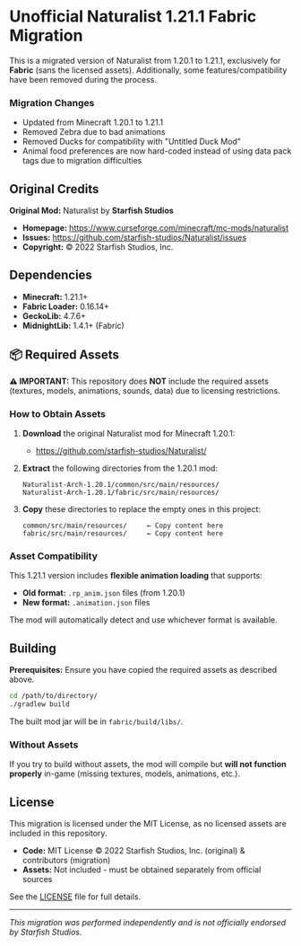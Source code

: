 # Unofficial Naturalist 1.21.1 Fabric Migration

This is a migrated version of Naturalist from 1.20.1 to 1.21.1, exclusively for **Fabric** (sans the licensed assets).
Additionally, some features/compatibility have been removed during the process.

### Migration Changes
- Updated from Minecraft 1.20.1 to 1.21.1
- Removed Zebra due to bad animations
- Removed Ducks for compatibility with "Untitled Duck Mod"
- Animal food preferences are now hard-coded instead of using data pack tags due to migration difficulties

## Original Credits

**Original Mod:** Naturalist by **Starfish Studios**
- **Homepage:** https://www.curseforge.com/minecraft/mc-mods/naturalist
- **Issues:** https://github.com/starfish-studios/Naturalist/issues
- **Copyright:** © 2022 Starfish Studios, Inc.

## Dependencies

- **Minecraft:** 1.21.1+
- **Fabric Loader:** 0.16.14+
- **GeckoLib:** 4.7.6+
- **MidnightLib:** 1.4.1+ (Fabric)

## 📦 Required Assets

**⚠️ IMPORTANT:** This repository does **NOT** include the required assets (textures, models, animations, sounds, data) due to licensing restrictions.

### How to Obtain Assets

1. **Download** the original Naturalist mod for Minecraft 1.20.1:
   - https://github.com/starfish-studios/Naturalist/

2. **Extract** the following directories from the 1.20.1 mod:
   ```
   Naturalist-Arch-1.20.1/common/src/main/resources/
   Naturalist-Arch-1.20.1/fabric/src/main/resources/
   ```

3. **Copy** these directories to replace the empty ones in this project:
   ```
   common/src/main/resources/     ← Copy content here
   fabric/src/main/resources/     ← Copy content here
   ```

### Asset Compatibility

This 1.21.1 version includes **flexible animation loading** that supports:
- **Old format:** `.rp_anim.json` files (from 1.20.1)
- **New format:** `.animation.json` files  

The mod will automatically detect and use whichever format is available.

## Building

**Prerequisites:** Ensure you have copied the required assets as described above.

```bash
cd /path/to/directory/
./gradlew build
```

The built mod jar will be in `fabric/build/libs/`.

### Without Assets
If you try to build without assets, the mod will compile but **will not function properly** in-game (missing textures, models, animations, etc.).

## License

This migration is licensed under the MIT License, as no licensed assets are included in this repository.

- **Code:** MIT License © 2022 Starfish Studios, Inc. (original) & contributors (migration)
- **Assets:** Not included - must be obtained separately from official sources

See the [LICENSE](LICENSE) file for full details.

---

*This migration was performed independently and is not officially endorsed by Starfish Studios.*